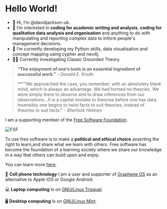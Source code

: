 # Hello World!
- 👋 Hi, I’m @davidjackson-uk.
- 👀 I’m interested in **coding for academic writing and analysis**, **coding for qualitative data analysis and organisation** and anything to do with manipulating and reporting complex data to inform people's management decisions.
- 🌱 I’m currently developing my Python skills, data visualisation and concept mapping using cypher and neo4j.
- :male_detective: Currently investigating Classic Grounded Theory.

<!---
davidjackson-uk/davidjackson-uk is a ✨ special ✨ repository because its `README.md` (this file) appears on your GitHub profile.
You can click the Preview link to take a look at your changes.
--->
> **“The enjoyment of one’s tools is an essential ingredient of successful work.”** - *Donald E. Knuth*

> **"“We approached the case, you remember, with an absolutely blank mind, which is always an advantage. We had formed no theories. We were simply there to observe and to draw inferences from our observations...It is a capital mistake to theorise before one has data. Insensibly one begins to twist facts to suit theories, instead of theories to suit facts.” - *Sherlock Holmes* 

I am a supporting member of the [Free Software Foundation](https://www.fsf.org/). 

![FSF](https://static.fsf.org/common/img/logo-new.png)

To use free software is to make a **political and ethical choice** asserting the right to learn,and share what we learn with others. 
Free software has become the foundation of a learning society where we share our knowledge in a way that others can build upon and enjoy.

You can learn more [here](https://www.fsf.org/about/what-is-free-software).

📱 **Cell phone technology**
I am a user and supporter of [Graphene OS](https://grapheneos.org/) as an alternative to Apple iOS or Google Android.

💻 **Laptop computing**
Is on [GNU/Linux Trisquel](https://trisquel.info/).

🖥️ **Desktop computing**
Is on [GNU/Linux Mint](https://linuxmint.com/).







